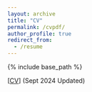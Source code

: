 ```yaml
---
layout: archive
title: "CV"
permalink: /cvpdf/
author_profile: true
redirect_from:
  - /resume
---
```


{% include base_path %}

\[[CV](https://drive.google.com/file/d/1HY511TtVUOm_Po4nc3hyDBTz3nrnlM6N/view?usp=sharing)\] (Sept 2024 Updated)